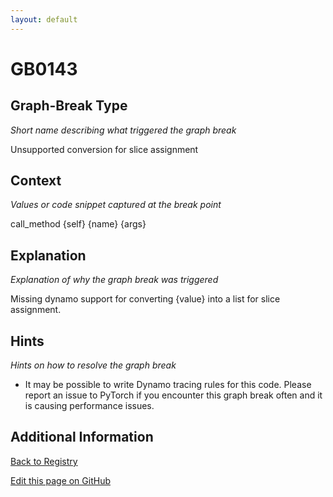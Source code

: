 ```yaml
---
layout: default
---
```

# GB0143

## Graph-Break Type
*Short name describing what triggered the graph break*

Unsupported conversion for slice assignment

## Context
*Values or code snippet captured at the break point*

call_method {self} {name} {args}

## Explanation
*Explanation of why the graph break was triggered*

Missing dynamo support for converting {value} into a list for slice assignment.

## Hints
*Hints on how to resolve the graph break*

- It may be possible to write Dynamo tracing rules for this code. Please report an issue to PyTorch if you encounter this graph break often and it is causing performance issues.


## Additional Information

<!-- ADDITIONAL INFORMATION START - Add custom information below this line -->

<!-- ADDITIONAL INFORMATION END -->

[Back to Registry](../index.html)

[Edit this page on GitHub](https://github.com/pytorch-labs/compile-graph-break-site/edit/main/docs/gb/gb0143.md)
